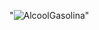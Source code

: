"![AlcoolGasolina](https://user-images.githubusercontent.com/46490801/69565197-327ec780-0f93-11ea-94f5-c22b0f874aa4.PNG)" 
